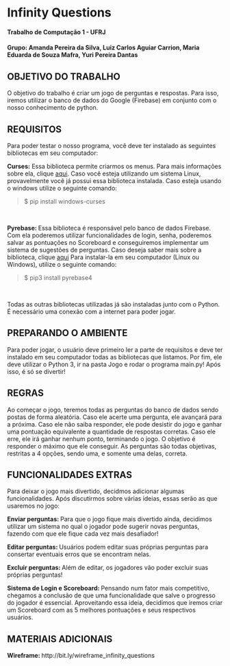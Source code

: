 <H1> Infinity Questions </H1>
<H4> Trabalho de Computação 1 - UFRJ </H4>
<H4> Grupo: Amanda Pereira da Silva, Luiz Carlos Aguiar Carrion, Maria Eduarda de Souza Mafra, Yuri Pereira Dantas </H4>

<H2> OBJETIVO DO TRABALHO </H2>
<p>O objetivo do trabalho é criar um jogo de perguntas e respostas. Para isso, iremos utilizar o banco de dados do Google (Firebase) em conjunto com o nosso conhecimento de python.</p>

<H2> REQUISITOS </H2>
<p> Para poder testar o nosso programa, você deve ter instalado as seguintes
	bibliotecas em seu computador:

<b>Curses:</b> Essa biblioteca permite criarmos os menus. Para mais informações sobre ela, clique <a href = "https://github.com/zephyrproject-rtos/windows-curses">aqui</a>. Caso você esteja utilizando um sistema Linux, provavelmente você já
 possui essa biblioteca instalada. Caso esteja usando o windows utilize o seguinte comando:</p>

<blockquote> $ pip install windows-curses </blockquote>
<br>

<p><b> Pyrebase: </b>Essa biblioteca é responsável pelo banco de dados Firebase. Com ela poderemos utilizar funcionalidades de login, senha, poderemos salvar as pontuações no Scoreboard e conseguiremos implementar um sistema de sugestões de perguntas. Caso deseja saber mais sobre a biblioteca, clique <a href="https://github.com/thisbejim/Pyrebase">aqui</a> Para instalar-la em seu computador (Linux ou Windows), utilize o seguinte comando:</p>

<blockquote> $ pip3 install pyrebase4 </blockquote>
<br>

<p> Todas as outras bibliotecas utilizadas já são instaladas junto com o Python. É necessário uma conexão com a internet para poder jogar.</p>

<H2> PREPARANDO O AMBIENTE </H2>
<p> Para poder jogar, o usuário deve primeiro ler a parte de requisitos e deve ter instalado em seu computador todas as bibliotecas que listamos. Por fim, ele deve utilizar o Python 3, ir na pasta Jogo e rodar o programa main.py! Após isso, é só se divertir! </p>

<H2> REGRAS </H2>
<p> Ao começar o jogo, teremos todas as perguntas do banco de dados sendo postas de forma aleatória. Caso ele acerte uma pergunta, ele avançará para a próxima. Caso ele não saiba responder, ele pode desistir do jogo e ganhar uma pontuação equivalente a quantidade de respostas corretas. Caso ele erre, ele irá ganhar nenhum ponto, terminando o jogo. O objetivo é responder o máximo que ele conseguir. As perguntas são todas objetivas, restritas a 4 opções, sendo uma, e somente uma delas, correta.</p>

<H2> FUNCIONALIDADES EXTRAS </H2>
<p> Para deixar o jogo mais divertido, decidmos adicionar algumas funcionalidades. Após discutirmos sobre várias ideias, essas serão as que usaremos no jogo:<br>

<b> Enviar perguntas: </b> Para que o jogo fique mais divertido ainda, decidimos utilizar um sistema no qual o jogador pode sugerir novas perguntas, fazendo com que ele fique cada vez mais desafiador!

<b> Editar perguntas: </b> Usuários podem editar suas próprias perguntas para consertar eventuais erros que se encontram nelas.

<b> Excluir perguntas: </b> Além de editar, os jogadores vão poder excluir suas próprias perguntas!

<b> Sistema de Login e Scoreboard: </b> Pensando num fator mais competitivo, chegamos a conclusão de que uma funcionalidade que salve o progresso do jogador é essencial. Aproveitando essa ideia, decidimos que iremos criar um Scoreboard com as 5 melhores pontuações e seus respectivos usuários.</p>

<H2> MATERIAIS ADICIONAIS </H2>
<p><b> Wireframe: </b>http://bit.ly/wireframe_infinity_questions</p>
